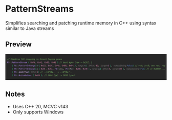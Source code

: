 # PatternStreams

Simplifies searching and patching runtime memory in C++ using syntax similar to Java streams

## Preview

![](preview.png)

## Notes

- Uses C++ 20, MCVC v143
- Only supports Windows
